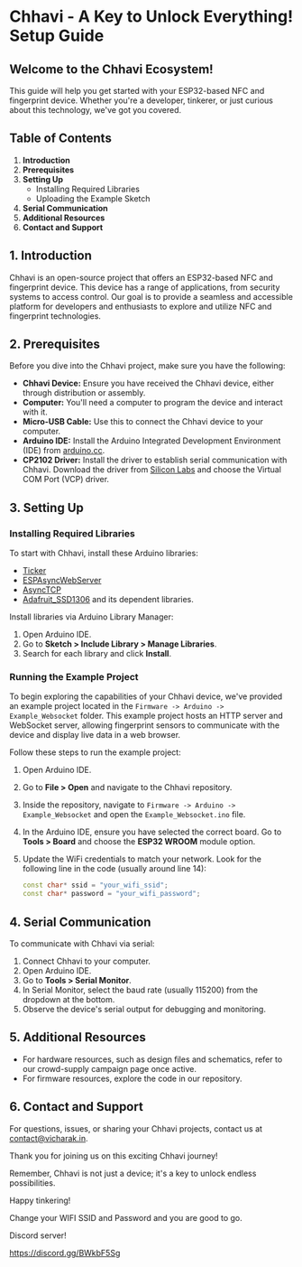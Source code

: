# Chhavi - A Key to Unlock Everything! Setup Guide

## Welcome to the Chhavi Ecosystem!

This guide will help you get started with your ESP32-based NFC and fingerprint device. Whether you're a developer, tinkerer, or just curious about this technology, we've got you covered.

## Table of Contents

1. **Introduction**
2. **Prerequisites**
3. **Setting Up**
    - Installing Required Libraries
    - Uploading the Example Sketch
4. **Serial Communication**
5. **Additional Resources**
6. **Contact and Support**

## 1. Introduction

Chhavi is an open-source project that offers an ESP32-based NFC and fingerprint device. This device has a range of applications, from security systems to access control. Our goal is to provide a seamless and accessible platform for developers and enthusiasts to explore and utilize NFC and fingerprint technologies.

## 2. Prerequisites

Before you dive into the Chhavi project, make sure you have the following:

- **Chhavi Device:** Ensure you have received the Chhavi device, either through distribution or assembly.
- **Computer:** You'll need a computer to program the device and interact with it.
- **Micro-USB Cable:** Use this to connect the Chhavi device to your computer.
- **Arduino IDE:** Install the Arduino Integrated Development Environment (IDE) from [arduino.cc](https://www.arduino.cc/en/software).
- **CP2102 Driver:** Install the driver to establish serial communication with Chhavi. Download the driver from [Silicon Labs](https://www.silabs.com/developers/usb-to-uart-bridge-vcp-drivers?tab=downloads) and choose the Virtual COM Port (VCP) driver.

## 3. Setting Up

### Installing Required Libraries

To start with Chhavi, install these Arduino libraries:

- [Ticker](https://github.com/sstaub/Ticker)
- [ESPAsyncWebServer](https://github.com/me-no-dev/ESPAsyncWebServer)
- [AsyncTCP](https://github.com/me-no-dev/AsyncTCP)
- [Adafruit_SSD1306](https://github.com/adafruit/Adafruit_SSD1306) and its dependent libraries.

Install libraries via Arduino Library Manager:

1. Open Arduino IDE.
2. Go to **Sketch > Include Library > Manage Libraries**.
3. Search for each library and click **Install**.

### Running the Example Project

To begin exploring the capabilities of your Chhavi device, we've provided an example project located in the `Firmware -> Arduino -> Example_Websocket` folder. This example project hosts an HTTP server and WebSocket server, allowing fingerprint sensors to communicate with the device and display live data in a web browser.

Follow these steps to run the example project:

1. Open Arduino IDE.
2. Go to **File > Open** and navigate to the Chhavi repository.
3. Inside the repository, navigate to `Firmware -> Arduino -> Example_Websocket` and open the `Example_Websocket.ino` file.
4. In the Arduino IDE, ensure you have selected the correct board. Go to **Tools > Board** and choose the **ESP32 WROOM** module option.
5. Update the WiFi credentials to match your network. Look for the following line in the code (usually around line 14):

   ```cpp
   const char* ssid = "your_wifi_ssid";
   const char* password = "your_wifi_password";


## 4. Serial Communication

To communicate with Chhavi via serial:

1. Connect Chhavi to your computer.
2. Open Arduino IDE.
3. Go to **Tools > Serial Monitor**.
4. In Serial Monitor, select the baud rate (usually 115200) from the dropdown at the bottom.
5. Observe the device's serial output for debugging and monitoring.

## 5. Additional Resources

- For hardware resources, such as design files and schematics, refer to our crowd-supply campaign page once active.
- For firmware resources, explore the code in our repository.

## 6. Contact and Support

For questions, issues, or sharing your Chhavi projects, contact us at [contact@vicharak.in](mailto:contact@vicharak.in).

Thank you for joining us on this exciting Chhavi journey!

Remember, Chhavi is not just a device; it's a key to unlock endless possibilities.

Happy tinkering!

Change your WIFI SSID and Password and you are good to go.





Discord server!

https://discord.gg/BWkbF5Sg
